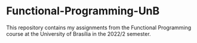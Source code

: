 # Functional-Programming-UnB
This repository contains my assignments from the Functional Programming course at the University of Brasília in the 2022/2 semester.
